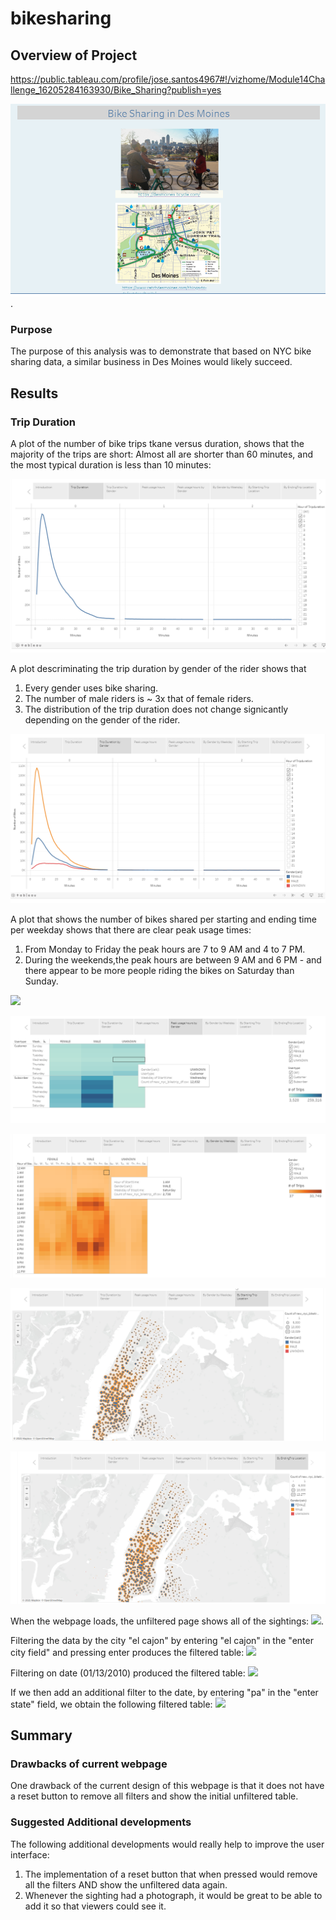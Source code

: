 # bikesharing
## Overview of Project

https://public.tableau.com/profile/jose.santos4967#!/vizhome/Module14Challenge_16205284163930/Bike_Sharing?publish=yes

![](Slide1-intro.PNG).

### Purpose

The purpose of this analysis was to demonstrate that based on NYC bike sharing data, a similar business in Des Moines would likely succeed.

## Results

### Trip Duration

A plot of the number of bike trips tkane versus duration, shows that the majority of the trips are short:  Almost all are shorter than 60 minutes, and the most typical duration is less than 10 minutes:

![](Slide2-Trip_duration.PNG)

A plot descriminating the trip duration by gender of the rider shows that 
1. Every gender uses bike sharing.
2. The number of male riders is ~ 3x that of female riders.
3. The distribution of the trip duration does not change signicantly depending on the gender of the rider.

![](Slide3-Trip_duration_by_gender.PNG)

A plot that shows the number of bikes shared per starting and ending time per weekday shows that there are clear peak usage times:
1. From Monday to Friday the peak hours are 7 to 9 AM and 4 to 7 PM.
2. During the weekends,the peak hours are between 9 AM and 6 PM - and there appear to be more people riding the bikes on Saturday than Sunday.

![](Slide4-Slide4-Peak_usage.PNG)

![](Slide5-Peak_usage_gender.PNG)

![](Slide6-Gender_weekday.PNG)

![](Slide7-Starting_Location.PNG)

![](Slide8-Ending_Location.PNG)

When the webpage loads, the unfiltered page shows all of the sightings:
![](static/images/unfiltered_table.PNG).

Filtering the data by the city "el cajon" by entering "el cajon" in the "enter city field" and pressing enter produces the filtered table:
![](static/images/filtered_on_city.PNG)

Filtering on date (01/13/2010) produced the filtered table:
![](static/images/filtered_on_date.PNG)

If we then add an additional filter to the date, by entering "pa" in the "enter state" field, we obtain the following filtered table:
![](static/images/filtered_on_date_and_on_state.PNG)

## Summary

### Drawbacks of current webpage
One drawback of the current design of this webpage is that it does not have a reset button to remove all filters and show the initial unfiltered table.

### Suggested Additional developments
The following additional developments would really help to improve the user interface:
1. The implementation of a reset button that when pressed would remove all the filters AND show the unfiltered data again.
2. Whenever the sighting had a photograph, it would be great to be able to add it so that viewers could see it.
